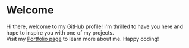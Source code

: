 # Welcome

Hi there, welcome to my GitHub profile!
I'm thrilled to have you here and hope to inspire you with one of my projects. <br>
Visit my [Portfolio page](https://quintenroets.com "Learn more about me!") to learn more about me. Happy coding!
